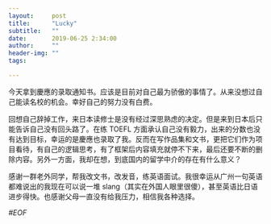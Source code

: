 ```yaml
---
layout:     post
title:      "Lucky"
subtitle:   ""
date:       2019-06-25 2:34:00
author:     ""
header-img: ""
tags:

---
```

今天拿到慶應的录取通知书。应该是目前对自己最为骄傲的事情了。从来没想过自己能读名校的机会。幸好自己的努力没有白费。

回想自己辞掉工作，来日本读修士是没有经过深思熟虑的决定。但是来到日本后只能告诉自己没有回头路了。在练 TOEFL 方面承认自己没有毅力，出来的分数也没有达到目标，幸运的是慶應也录取了我。反而在写作品集和文书，更把它们作为项目看待，有自己的逻辑思考，有了框架后内容填充就停不下来，最后还要不断的删除内容。另外一方面，我却在想，到底国内的留学中介的存在有什么意义？

感谢一群老外同学，帮我改文书，改发音，练英语面试。我很幸运从广州一句英语都难说出的我现在可以说一堆 slang（其实在外国人眼里很傻），甚至英语比日语进步得快。也感谢父母一直没有给我压力，相信我各种选择。

*#EOF*
